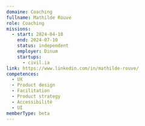 ```yaml
---
domaine: Coaching
fullname: Mathilde Rouve
role: Coaching
missions:
  - start: 2024-04-10
    end: 2024-07-10
    status: independent
    employer: Dinum
    startups:
      - civil.ia
link: https://www.linkedin.com/in/mathilde-rouve/
competences:
  - UX
  - Product design
  - Facilitation
  - Product strategy
  - Accessibilité
  - UI
memberType: beta
---
```

